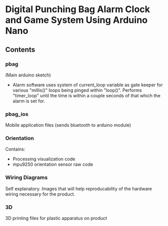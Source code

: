 # Digital Punching Bag Alarm Clock and Game System Using Arduino Nano
## Contents
### pbag
(Main arduino sketch)
* Alarm software uses system of current_loop variable as gate keeper for various "millis()" loops being pinged within "loop()". Performs "timer_loop" until the time is within a couple seconds of that which the alarm is set for.

### pbag_ios
Mobile application files (sends bluetooth to arduino module)
### Orientation
Contains:
* Processing visualization code
* mpu9250 orientation sensor raw code

### Wiring Diagrams
Self explanatory. Images that will help reproducability of the hardware wiring necessary for the product.

### 3D
3D printing files for plastic apparatus on product